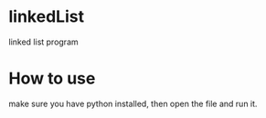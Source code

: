 # linkedList
linked list program

# How to use
make sure you have python installed, then open the file and run it.
